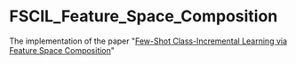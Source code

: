 # FSCIL_Feature_Space_Composition
The implementation of the paper "[Few-Shot Class-Incremental Learning via Feature Space Composition](https://arxiv.org/abs/2006.15524)"
